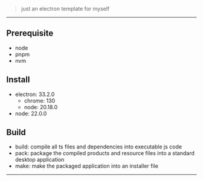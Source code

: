 > just an electron template for myself

---

## Prerequisite

- node
- pnpm
- nvm

## Install

- electron: 33.2.0
  - chrome: 130
  - node: 20.18.0
- node: 22.0.0

## Build

- build: compile all ts files and dependencies into executable js code
- pack: package the compiled products and resource files into a standard desktop application
- make: make the packaged application into an installer file

---
